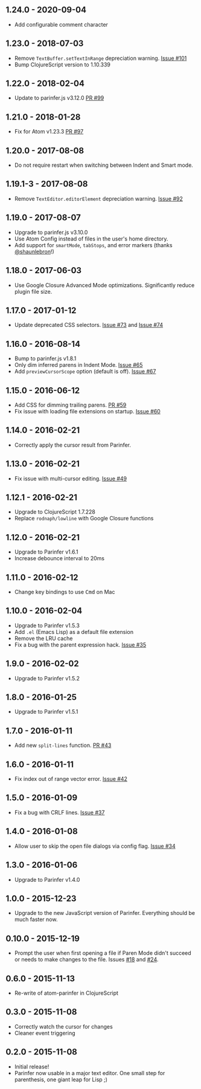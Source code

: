 ## 1.24.0 - 2020-09-04
* Add configurable comment character

## 1.23.0 - 2018-07-03
* Remove `TextBuffer.setTextInRange` depreciation warning. [Issue #101]
* Bump ClojureScript version to 1.10.339

## 1.22.0 - 2018-02-04
* Update to parinfer.js v3.12.0 [PR #99]

## 1.21.0 - 2018-01-28
* Fix for Atom v1.23.3 [PR #97]

## 1.20.0 - 2017-08-08
* Do not require restart when switching between Indent and Smart mode.

## 1.19.1-3 - 2017-08-08
* Remove `TextEditor.editorElement` depreciation warning. [Issue #92]

## 1.19.0 - 2017-08-07
* Upgrade to parinfer.js v3.10.0
* Use Atom Config instead of files in the user's home directory.
* Add support for `smartMode`, `tabStops`, and error markers (thanks [@shaunlebron]!)

[@shaunlebron]:https://github.com/shaunlebron

## 1.18.0 - 2017-06-03
* Use Google Closure Advanced Mode optimizations. Significantly reduce plugin file size.

## 1.17.0 - 2017-01-12
* Update deprecated CSS selectors. [Issue #73] and [Issue #74]

## 1.16.0 - 2016-08-14
* Bump to parinfer.js v1.8.1
* Only dim inferred parens in Indent Mode. [Issue #65]
* Add `previewCursorScope` option (default is off). [Issue #67]

## 1.15.0 - 2016-06-12
* Add CSS for dimming trailing parens. [PR #59]
* Fix issue with loading file extensions on startup. [Issue #60]

## 1.14.0 - 2016-02-21
* Correctly apply the cursor result from Parinfer.

## 1.13.0 - 2016-02-21
* Fix issue with multi-cursor editing. [Issue #49]

## 1.12.1 - 2016-02-21
* Upgrade to ClojureScript 1.7.228
* Replace `rodnaph/lowline` with Google Closure functions

## 1.12.0 - 2016-02-21
* Upgrade to Parinfer v1.6.1
* Increase debounce interval to 20ms

## 1.11.0 - 2016-02-12
* Change key bindings to use <kbd>Cmd</kbd> on Mac

## 1.10.0 - 2016-02-04
* Upgrade to Parinfer v1.5.3
* Add `.el` (Emacs Lisp) as a default file extension
* Remove the LRU cache
* Fix a bug with the parent expression hack. [Issue #35]

## 1.9.0 - 2016-02-02
* Upgrade to Parinfer v1.5.2

## 1.8.0 - 2016-01-25
* Upgrade to Parinfer v1.5.1

## 1.7.0 - 2016-01-11
* Add new `split-lines` function. [PR #43]

## 1.6.0 - 2016-01-11
* Fix index out of range vector error. [Issue #42]

## 1.5.0 - 2016-01-09
* Fix a bug with CRLF lines. [Issue #37]

## 1.4.0 - 2016-01-08
* Allow user to skip the open file dialogs via config flag. [Issue #34]

## 1.3.0 - 2016-01-06
* Upgrade to Parinfer v1.4.0

## 1.0.0 - 2015-12-23
* Upgrade to the new JavaScript version of Parinfer. Everything should be much faster now.

## 0.10.0 - 2015-12-19
* Prompt the user when first opening a file if Paren Mode didn't succeed or
  needs to make changes to the file. Issues [#18] and [#24].

## 0.6.0 - 2015-11-13
* Re-write of atom-parinfer in ClojureScript

## 0.3.0 - 2015-11-08
* Correctly watch the cursor for changes
* Cleaner event triggering

## 0.2.0 - 2015-11-08
* Initial release!
* Parinfer now usable in a major text editor. One small step for parenthesis,
  one giant leap for Lisp ;)

[#18]:https://github.com/oakmac/atom-parinfer/issues/18
[#24]:https://github.com/oakmac/atom-parinfer/issues/24
[Issue #34]:https://github.com/oakmac/atom-parinfer/issues/34
[Issue #37]:https://github.com/oakmac/atom-parinfer/issues/37
[Issue #42]:https://github.com/oakmac/atom-parinfer/issues/42
[Issue #35]:https://github.com/oakmac/atom-parinfer/issues/35
[Issue #49]:https://github.com/oakmac/atom-parinfer/issues/49
[Issue #60]:https://github.com/oakmac/atom-parinfer/issues/60
[Issue #65]:https://github.com/oakmac/atom-parinfer/issues/65
[Issue #67]:https://github.com/oakmac/atom-parinfer/issues/67
[Issue #73]:https://github.com/oakmac/atom-parinfer/issues/73
[Issue #74]:https://github.com/oakmac/atom-parinfer/issues/74
[Issue #92]:https://github.com/oakmac/atom-parinfer/issues/92
[Issue #101]:https://github.com/oakmac/atom-parinfer/issues/101
[PR #43]:https://github.com/oakmac/atom-parinfer/pull/43
[PR #59]:https://github.com/oakmac/atom-parinfer/pull/59
[PR #97]:https://github.com/oakmac/atom-parinfer/pull/97
[PR #99]:https://github.com/oakmac/atom-parinfer/pull/99
